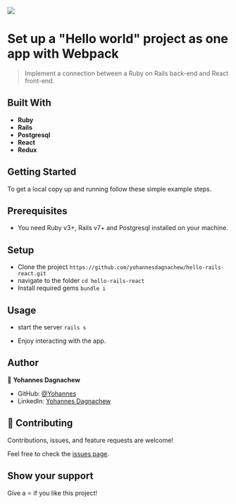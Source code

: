 ![](https://img.shields.io/badge/Microverse-blueviolet)

# Set up a "Hello world" project as one app with Webpack

> Implement a connection between a Ruby on Rails back-end and React front-end.

## Built With

- **Ruby**
- **Rails**
- **Postgresql**
- **React**
- **Redux**

## Getting Started

To get a local copy up and running follow these simple example steps.

## Prerequisites

- You need Ruby v3+, Rails v7+ and Postgresql installed on your machine.

## Setup

- Clone the project `https://github.com/yohannesdagnachew/hello-rails-react.git`
- navigate to the folder `cd hello-rails-react`
- Install required gems `bundle i`

## Usage

- start the server `rails s`

- Enjoy interacting with the app.

## Author

👤 **Yohannes Dagnachew**

- GitHub: [@Yohannes](https://github.com/yohannesdagnachew/hello-rails-react)
- LinkedIn: [Yohannes Dagnachew](https://www.linkedin.com/in/yohannesdagnachew/)

## 🤝 Contributing

Contributions, issues, and feature requests are welcome!

Feel free to check the [issues page](https://github.com/yohannesdagnachew/hello-rails-react/issues).

## Show your support

Give a ⭐️ if you like this project!

